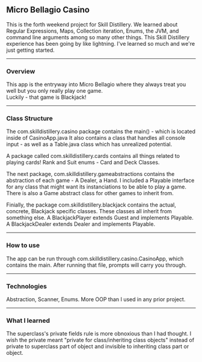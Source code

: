 ## Micro Bellagio Casino

This is the forth weekend project for Skill Distillery.  We learned about Regular Expressions, Maps, Collection iteration, Enums, the JVM, and command line arguments among so many other things.  This Skill Distillery experience has been going by like lightning.  I've learned so much and we're just getting started.

________________________________________________________________________________
### Overview

This app is the entryway into Micro Bellagio where they always treat you well but you only really play one game.  
Luckily - that game is Blackjack!
________________________________________________________________________________
### Class Structure

The com.skilldistillery.casino package contains the main() - which is located inside of CasinoApp.java
It also contains a class that handles all console input - as well as a Table.java class which has unrealized potential. 

A package called com.skilldistillery.cards contains all things related to playing cards! Rank and Suit enums - Card and Deck Classes.

The next package, com.skilldistillery.gameabstractions contains the abstraction of each game - A Dealer, a Hand.  I included a Playable interface for any class that might want its instanciations to be able to play a game.  There is also a Game abstract class for other games to inherit from.

Finially, the package com.skilldistillery.blackjack contains the actual, concrete, Blackjack specific classes.  These classes all inherit from something else. A BlackjackPlayer extends Guest and implements Playable. A BlackjackDealer extends Dealer and implements Playable.

________________________________________________________________________________
### How to use

The app can be run through com.skilldistillery.casino.CasinoApp, which contains the main.  After running that file, prompts will carry you through.
________________________________________________________________________________
### Technologies

Abstraction, Scanner, Enums.
More OOP than I used in any prior project.
________________________________________________________________________________
### What I learned
The superclass's private fields rule is more obnoxious than I had thought.  I wish the private meant "private for class/inheriting class objects" instead of private to superclass part of object and invisible to inheriting class part or object.
